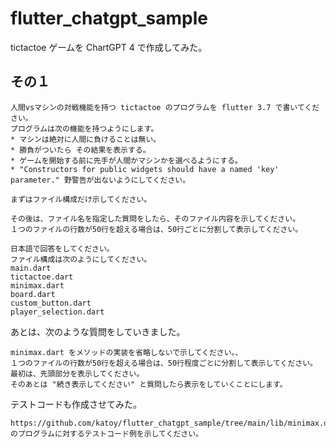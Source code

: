 # flutter_chatgpt_sample

tictactoe  ゲームを ChartGPT 4 で作成してみた。

## その１

```text
人間vsマシンの対戦機能を持つ tictactoe のプログラムを flutter 3.7 で書いてください。
プログラムは次の機能を持つようにします。
* マシンは絶対に人間に負けることは無い。
* 勝負がついたら その結果を表示する。
* ゲームを開始する前に先手が人間かマシンかを選べるようにする。
* "Constructors for public widgets should have a named 'key' parameter." 野警告が出ないようにしてください。

まずはファイル構成だけ示してください。

その後は、ファイル名を指定した質問をしたら、そのファイル内容を示してください。
１つのファイルの行数が50行を超える場合は、50行ごとに分割して表示してください。

日本語で回答をしてください。
ファイル構成は次のようにしてください。
main.dart
tictactoe.dart
minimax.dart
board.dart
custom_button.dart
player_selection.dart
```

あとは、次のような質問をしていきました。

```text
minimax.dart をメソッドの実装を省略しないで示してください。、
１つのファイルの行数が50行を超える場合は、50行程度ごとに分割して表示してください。
最初は、先頭部分を表示してください。
そのあとは "続き表示してください" と質問したら表示をしていくことにします。
```

テストコードも作成させてみた。

```text
https://github.com/katoy/flutter_chatgpt_sample/tree/main/lib/minimax.dart
のプログラムに対するテストコード例を示してください。
```
